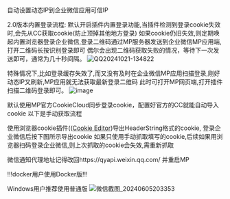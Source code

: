 自动设置动态IP到企业微信应用可信IP

2.0版本内置登录流程:
默认开启插件内置登录功能,当插件检测到登录cookie失效时,会先从CC获取cookie(防止顶掉其他地方登录)
如果cookie仍旧失效,则定期唤起内置浏览器登录企业微信,登录二维码通过MP服务器发送到企业微信MP应用端,打开二维码长按识别登录即可
偶尔会出现二维码获取失败的情况，等待下一次发送即可，通常为几十秒间隔。
![QQ20241021-134822](https://github.com/user-attachments/assets/90034114-e3f6-49dd-9a5b-2d9fe84d961f)


特殊情况下,比如登录缓存失效了,而又没有及时在企业微信MP应用扫描登录,刚好动态IP又刷新,MP应用就无法获取最新登录二维码
此时可打开MP网页端,打开插件扫描二维码登录即可。
![image](https://github.com/user-attachments/assets/a9638858-fac8-441b-920f-4b8255bedfdc)


默认使用MP官方CookieCloud同步登录cookie，配置好官方的CC就能自动导入cookie 以下是手动获取流程

使用浏览器cookie插件(([Cookie Editor](https://chromewebstore.google.com/detail/cookie-editor/hlkenndednhfkekhgcdicdfddnkalmdm))导出HeaderString格式的cookie,
登录企业微信后按下图所示导出cookie
如果只使用手动抓取填写的cookie,后续如果用浏览器扫码登录企业微信,则上次抓取的cookie会失效,需重新抓取

微信通知代理地址记得改回https://qyapi.weixin.qq.com/ 并重启MP

!!!docker用户使用Docker版!!!

Windows用户推荐使用普通版
![微信截图_20240605203353](https://github.com/suraxiuxiu/MoviePilot-Plugins/assets/41566282/6f107697-5e96-4cef-821e-bb3df5b6e7a9)
